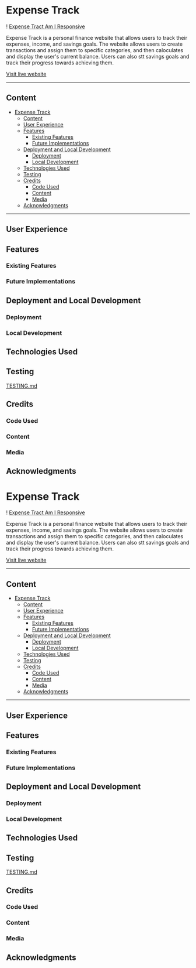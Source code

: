 # Expense Track

! [Expense Tract Am I Responsive]()

Expense Track is a personal finance website that allows users to track their expenses, income, and
savings goals. The website allows users to create transactions and assign them to specific categories, and then caloculates and display the user's current balance.
Users can also stt savings goals and track their progress towards achieving them.

[Visit live website]()

---

## Content

- [Expense Track](#expense-track)
  - [Content](#content)
  - [User Experience](#user-experience)
  - [Features](#features)
    - [Existing Features](#existing-features)
    - [Future Implementations](#future-implementations)
  - [Deployment and Local Development](#deployment-and-local-development)
    - [Deployment](#deployment)
    - [Local Development](#local-development)
  - [Technologies Used](#technologies-used)
  - [Testing](#testing)
  - [Credits](#credits)
    - [Code Used](#code-used)
    - [Content](#content-1)
    - [Media](#media)
  - [Acknowledgments](#acknowledgments)

---

## User Experience

## Features

### Existing Features

### Future Implementations

## Deployment and Local Development

### Deployment

### Local Development

## Technologies Used

## Testing

[TESTING.md](TESTING.md)

## Credits

### Code Used

### Content

### Media

## Acknowledgments
# Expense Track

! [Expense Tract Am I Responsive]()

Expense Track is a personal finance website that allows users to track their expenses, income, and
savings goals. The website allows users to create transactions and assign them to specific categories, and then caloculates and display the user's current balance.
Users can also stt savings goals and track their progress towards achieving them.

[Visit live website]()

---

## Content

- [Expense Track](#expense-track)
  - [Content](#content)
  - [User Experience](#user-experience)
  - [Features](#features)
    - [Existing Features](#existing-features)
    - [Future Implementations](#future-implementations)
  - [Deployment and Local Development](#deployment-and-local-development)
    - [Deployment](#deployment)
    - [Local Development](#local-development)
  - [Technologies Used](#technologies-used)
  - [Testing](#testing)
  - [Credits](#credits)
    - [Code Used](#code-used)
    - [Content](#content-1)
    - [Media](#media)
  - [Acknowledgments](#acknowledgments)

---

## User Experience

## Features

### Existing Features

### Future Implementations

## Deployment and Local Development

### Deployment

### Local Development

## Technologies Used

## Testing

[TESTING.md](TESTING.md)

## Credits

### Code Used

### Content

### Media

## Acknowledgments
